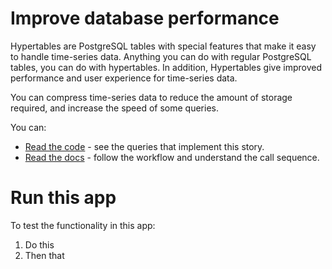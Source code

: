 # Improve database performance

Hypertables are PostgreSQL tables with special features that make it easy to handle time-series data. 
Anything you can do with regular PostgreSQL tables, you can do with hypertables. 
In addition, Hypertables give improved performance and user experience for time-series data.

You can compress time-series data to reduce the amount of storage required, and increase the speed of some queries. 

You can: 
*  [Read the code](./link-to-file.sql) - see the queries that implement this story. 
*  [Read the docs](https://docs.timescale.com/tutorials/latest/) - follow the workflow and understand the call sequence.

#  Run this app 

To test the functionality in this app:

1. Do this
1. Then that